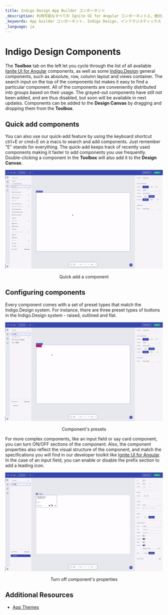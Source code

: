 ```yaml
---
title: Indigo Design App Builder コンポーネント
_description: 利用可能なすべての Ignite UI for Angular コンポーネントと、絶対、行、列レイアウト、ビュー コンテナなどのいくつかの Indigo Design 一般コンポーネントを確認します。
_keywords: App builder コンポーネント, Indigo Design, インフラジスティックス
_language: ja
---
```


# Indigo Design Components

The **Toolbox** tab on the left let you cycle through the list of all available [Ignite UI for Angular]({environment:infragisticsBaseUrl}/products/ignite-ui-angular) components, as well as some [Indigo.Design]({environment:infragisticsBaseUrl}/products/indigo-design) general components, such as absolute, row, column layout and views container. The search input on the top of the components list makes it easy to find a particular component. All of the components are conveniently distributed into groups based on their usage. The grayed-out components have still not been added, and are thus disabled, but soon will be available in next updates. Components can be added to the **Design Canvas** by dragging and dropping them from the **Toolbox**.

## Quick add components 

You can also use our quick-add feature by using the keyboard shortcut ctrl+E or cmd+E on a macs to search and add components. Just remember "E" stands for everything. The quick-add keeps track of recently used components making it faster to add components you use frequently. Double-clicking a component in the **Toolbox** will also add it to the **Design Canvas**.  

<img class="responsive-img" src="../images/quick-add-Indigo-Design-App-Builder.gif" />
<p style="text-align:center;">Quick add a component</p>

## Configuring components 

Every component comes with a set of preset types that match the Indigo.Design system. For instance, there are three preset types of buttons in the Indigo.Design system - raised, outlined and flat. 


<img class="responsive-img" src="../images/component-presets-Indigo-Design-App-Builder.gif" />
<p style="text-align:center;">Component's presets</p>

For more complex components, like an input field or say card component, you can turn ON/OFF sections of the component. Also, the component properties also reflect the visual structure of the component, and match the specifications you will find in our developer toolkit like [Ignite UI for Angular]({environment:infragisticsBaseUrl}/products/ignite-ui-angular). In the case of an input field, you can enable or disable the prefix section to add a leading icon. 


<img class="responsive-img" src="../images/turn-on-off-properties-Indigo-Design-App-Builder.gif" />
<p style="text-align:center;">Turn off component's properties</p>

## Additional Resources
<div class="divider--half"></div>

* [App Themes](app-themes/app-themes.md)